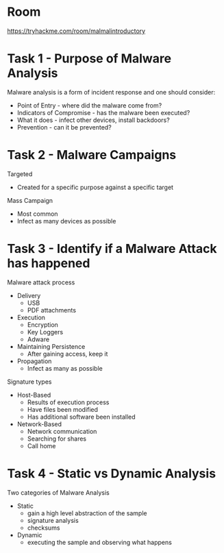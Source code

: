 # Room
https://tryhackme.com/room/malmalintroductory

# Task 1 - Purpose of Malware Analysis
Malware analysis is a form of incident response and one should consider:
* Point of Entry - where did the malware come from?
* Indicators of Compromise - has the malware been executed?
* What it does - infect other devices, install backdoors?
* Prevention - can it be prevented?

# Task 2 - Malware Campaigns
Targeted
* Created for a specific purpose against a specific target

Mass Campaign
* Most common
* Infect as many devices as possible

# Task 3 - Identify if a Malware Attack has happened
Malware attack process
* Delivery
  * USB
  * PDF attachments
* Execution
  * Encryption
  * Key Loggers
  * Adware
* Maintaining Persistence
  * After gaining access, keep it
* Propagation
  * Infect as many as possible

Signature types
* Host-Based
  * Results of execution process
  * Have files been modified
  * Has additional software been installed
* Network-Based
  * Network communication
  * Searching for shares
  * Call home

# Task 4 - Static vs Dynamic Analysis
Two categories of Malware Analysis
* Static
  * gain a high level abstraction of the sample
  * signature analysis
  * checksums
* Dynamic
  * executing the sample and observing what happens

